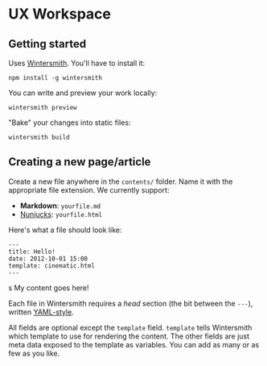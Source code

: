 UX Workspace
============

Getting started
---------------

Uses [Wintersmith](https://github.com/jnordberg/wintersmith). You'll have to
install it:

    npm install -g wintersmith

You can write and preview your work locally:

    wintersmith preview

"Bake" your changes into static files:

    wintersmith build


Creating a new page/article
---------------------------

Create a new file anywhere in the `contents/` folder. Name it with the
appropriate file extension. We currently support:

* __Markdown__: `yourfile.md`
* [Nunjucks](): `yourfile.html`

Here's what a file should look like:

    ---
    title: Hello!
    date: 2012-10-01 15:00
    template: cinematic.html
    ---
s
    My content goes here!

Each file in Wintersmith requires a _head_ section (the bit between the `---`),
written [YAML-style](http://yaml.org/).

All fields are optional except the `template` field. `template` tells
Wintersmith which template to use for rendering the content. The other fields
are just meta data exposed to the template as variables. You can add as many
or as few as you like.
